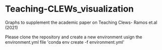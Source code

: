 # Teaching-CLEWs_visualization
Graphs to supplement the academic paper on Teaching Clews- Ramos et.al (2021)

Please clone the repository and create a new environment usign the environment.yml file
'conda env create -f environment.yml'
